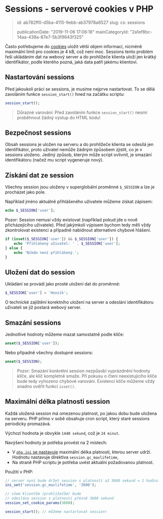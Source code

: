 Sessions - serverové cookies v PHP
==================================

> id: ab782ff0-d5ba-4115-9ebb-ab37978a6527
> slug:
> 	cs: sessions
> 
> publicationDate: "2019-11-06 17:06:18"
> mainCategoryId: "2a1ef8bc-14aa-438a-87e7-5b3f9643f325"

Často potřebujeme do <a href="/cookies">cookies</a> uložit větší objem informací, nicméně maximální limit pro cookies je 4 kB, což není moc. Sessions tento problém řeší ukládáním dat na webový server a do prohlížeče klienta uloží jen krátký identifikátor, podle kterého pozná, jaká data patří jakému klientovi.

Nastartování sessions
---------------------

Před jakoukoli práci se sessions, je musíme nejprve nastartovat. To se dělá zavoláním funkce `session_start()` hned na začátku scriptu:

```php
session_start();
```

> Důrazné varování: Před zavoláním funkce `session_start()` nesmí proběhnout žádný výstup do HTML kódu!

Bezpečnost sessions
-------------------

Obsah sessions je uložen na serveru a do prohlížeče klienta se odesílá jen identifikátor, proto uživatel nemůže žádným způsobem zjistit, co je v sessions uloženo. Jediný způsob, kterým může script ovlivnit, je smazání identifikátoru (načež mu script vygeneruje nový).

Získání dat ze session
----------------------

Všechny session jsou uloženy v superglobální proměnné `$_SESSION` a lze je procházet jako pole.

Například jméno aktuálně přihlášeného uživatele můžeme získat zápisem:

```php
echo $_SESSION['user'];
```

Pozor: Session nemusí vždy existovat (například pokud jde o nově přicházejícího uživatele). Před jakýmkoli výpisem bychom tedy měli vždy zkontrolovat existenci a případně nabídnout alternativní chybové hlášení.

```php
if (isset($_SESSION['user']) && $_SESSION['user']) {
	echo 'Přihlášený uživatel: ' . $_SESSION['user'];
} else {
	echo 'Nikdo není přihlášený.';
}
```

Uložení dat do session
----------------------

Ukládání se provádí jako prosté uložení dat do proměnné:

```php
$_SESSION['user'] = 'Honzík';
```

O technické zajištění korektního uložení na server a odeslání identifikátoru uživateli se již postará webový server.

Smazání sessions
----------------

Jednotlivé hodnoty můžeme mazat samostatně podle klíče:

```php
unset($_SESSION['user']);
```

Nebo případně všechny dostupné sessions:

```php
unset($_SESSION);
```

> Pozor: Smazání konkrétní session nezpůsobí vyprázdnění hodnoty klíče, ale klíč kompletně smaže. Při pokusu o čtení neexistujícího klíče bude tedy vyhozeno chybové varování. Existenci klíče můžeme vždy snadno ověřit funkcí `isset()`.

Maximální délka platnosti session
---------------------------------

Každá uložená session má omezenou platnost, po jakou dobu bude uložena na serveru. PHP přímo v sobě obsahuje cron script, který staré sessions periodicky promazává.

Výchozí hodnota je obvykle `1440 sekund`, což je `24 minut`.

Navýšení hodnoty je potřeba provést na 2 místech:

- V <a href="/info">`php.ini` se nastavuje</a> maximální délka platnosti, kterou server udrží. Hodnotu nastavuje direktiva `session.gc_maxlifetime`,
- Na straně PHP scriptu je potřeba uvést aktuální požadovanou platnost.

Použití v PHP:

```php
// server nyní bude držet session s platností až 3600 sekund = 1 hodina
ini_set('session.gc_maxlifetime', '3600');

// všem klientům (prohlížečům) bude
// odeslána session s platností přesně 3600 sekund
session_set_cookie_params(3600);

session_start(); // můžeme nastartovat session!
```
